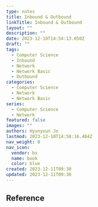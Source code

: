 ```yaml
---
type: notes
title: Inbound & Outbound
linkTitle: Inbound & Outbound
layout: ""
description: ""
date: 2023-12-10T14:54:13.050Z
draft: ""
tags:
  - Computer Science
  - Inbound
  - Network
  - Network Basic
  - Outbound
categories:
  - Computer Science
  - Network
  - Network Basic
series:
  - Computer Science
  - Network
featured: false
images: ""
authors: Hyunyoun Jo
lastmod: 2023-12-10T14:58:16.484Z
nav_weight: 0
nav_icon:
  vendor: bs
  name: book
  color: blue
created: 2023-12-11T09:30
updated: 2023-12-11T09:30
---
```


## Reference
